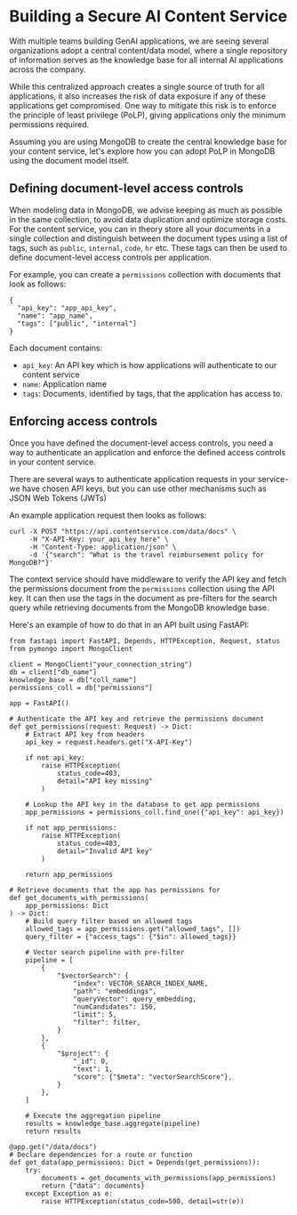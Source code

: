 # Building a Secure AI Content Service

With multiple teams building GenAI applications, we are seeing several organizations adopt a central content/data model, where a single repository of information serves as the knowledge base for all internal AI applications across the company.

While this centralized approach creates a single source of truth for all applications, it also increases the risk of data exposure if any of these applications get compromised. One way to mitigate this risk is to enforce the principle of least privilege (PoLP), giving applications only the minimum permissions required.

Assuming you are using MongoDB to create the central knowledge base for your content service, let's explore how you can adopt PoLP in MongoDB using the document model itself.

## Defining document-level access controls

When modeling data in MongoDB, we advise keeping as much as possible in the same collection, to avoid data duplication and optimize storage costs. For the content service, you can in theory store all your documents in a single collection and distinguish between the document types using a list of tags, such as `public`, `internal`, `code`, `hr` etc. These tags can then be used to define document-level access controls per application.

For example, you can create a `permissions` collection with documents that look as follows:

```
{
  "api_key": "app_api_key",
  "name": "app_name",
  "tags": ["public", "internal"]
}
```

Each document contains:
* `api_key`: An API key which is how applications will authenticate to our content service
* `name`: Application name
* `tags`: Documents, identified by tags, that the application has access to.

## Enforcing access controls

Once you have defined the document-level access controls, you need a way to authenticate an application and enforce the defined access controls in your content service.

There are several ways to authenticate application requests in your service- we have chosen API keys, but you can use other mechanisms such as JSON Web Tokens (JWTs)

An example application request then looks as follows:

```
curl -X POST "https://api.contentservice.com/data/docs" \
     -H "X-API-Key: your_api_key_here" \
     -H "Content-Type: application/json" \
     -d '{"search": "What is the travel reimbursement policy for MongoDB?"}'
```

The context service should have middleware to verify the API key and fetch the permissions document from the `permissions` collection using the API key. It can then use the tags in the document as pre-filters for the search query while retrieving documents from the MongoDB knowledge base.

Here's an example of how to do that in an API built using FastAPI:

```
from fastapi import FastAPI, Depends, HTTPException, Request, status
from pymongo import MongoClient

client = MongoClient("your_connection_string")
db = client["db_name"]
knowledge_base = db["coll_name"]
permissions_coll = db["permissions"]

app = FastAPI()

# Authenticate the API key and retrieve the permissions document
def get_permissions(request: Request) -> Dict:
    # Extract API key from headers
    api_key = request.headers.get("X-API-Key")

    if not api_key:
        raise HTTPException(
            status_code=403, 
            detail="API key missing"
        )

    # Lookup the API key in the database to get app permissions
    app_permissions = permissions_coll.find_one({"api_key": api_key})

    if not app_permissions:
        raise HTTPException(
            status_code=403,
            detail="Invalid API key"
        )

    return app_permissions

# Retrieve documents that the app has permissions for
def get_documents_with_permissions( 
    app_permissions: Dict
) -> Dict:
    # Build query filter based on allowed tags
    allowed_tags = app_permissions.get("allowed_tags", [])
    query_filter = {"access_tags": {"$in": allowed_tags}}

    # Vector search pipeline with pre-filter
    pipeline = [
        {
            "$vectorSearch": {
                "index": VECTOR_SEARCH_INDEX_NAME,
                "path": "embeddings",
                "queryVector": query_embedding,
                "numCandidates": 150,
                "limit": 5,
                "filter": filter,
            }
        },
        {
            "$project": {
                "_id": 0,
                "text": 1,
                "score": {"$meta": "vectorSearchScore"},
            }
        },
    ]

    # Execute the aggregation pipeline
    results = knowledge_base.aggregate(pipeline)
    return results

@app.get("/data/docs")
# Declare dependencies for a route or function
def get_data(app_permissions: Dict = Depends(get_permissions)):
    try:
        documents = get_documents_with_permissions(app_permissions)
        return {"data": documents}
    except Exception as e:
        raise HTTPException(status_code=500, detail=str(e))
```
